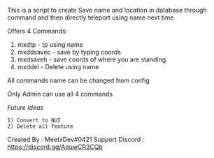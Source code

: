 This is a script to create Save name and location in database through command and then directly teleport using name next time

Offers 4 Commands:

1) mxdtp - tp using name
2) mxddsavec - save by typing coords 
3) mxdsaveh - save coords of where you are standing
4) mxddel - Delete using name

All commands name can be changed from config

Only Admin can use all 4 commands

*Future Ideas*
```
1) Convert to NUI
2) Delete all feature
```

Created By : MeetxDev#0421
Support Discord : https://discord.gg/AquwCR3CQb
